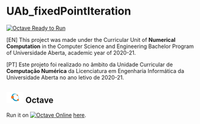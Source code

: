 # UAb_fixedPointIteration

[![Octave Ready to Run](https://img.shields.io/badge/Octave-Ready_to_Run-informational?logo=octave&labelColor=white)](https://octav.onl/cn2020efa_da)

[EN] This project was made under the Curricular Unit of **Numerical Computation** in the Computer Science and Engineering Bachelor Program of Universidade Aberta, academic year of 2020-21.

[PT] Este projeto foi realizado no âmbito da Unidade Curricular de **Computação Numérica** da Licenciatura em Engenharia Informática da Universidade Aberta no ano letivo de 2020-21.
	
## <a href="https://www.gnu.org/software/octave/index"><img src="https://raw.githubusercontent.com/4ntony4/UAb/bd3ceaf8d913be6d447fa2705434bc1b7de3261d/img/logos/octave/octave_logo.svg" alt="Octave" width="45"></a> Octave
Run it on <a href="https://octave-online.net/"><img src="https://octave-online.net/images/logos/banner-black.svg" alt="Octave Online" height="20"></a> [here](https://octav.onl/cn2020efa_da).
